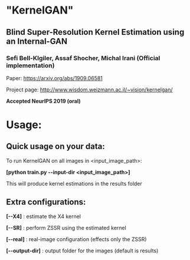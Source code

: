 # "KernelGAN"
## Blind Super-Resolution Kernel Estimation using an Internal-GAN
### Sefi Bell-Klgiler, Assaf Shocher, Michal Irani (Official implementation)

Paper: https://arxiv.org/abs/1909.06581

Project page: http://www.wisdom.weizmann.ac.il/~vision/kernelgan/  

**Accepted NeurIPS 2019 (oral)**


# Usage:

## Quick usage on your data:  
To run KernelGAN on all images in <input_image_path>:

**[python train.py --input-dir <input_image_path>]**

This will produce kernel estimations in the results folder

## Extra configurations:  
**[--X4]** : estimate the X4 kernel

**[--SR]** : perform ZSSR using the estimated kernel

**[--real]** : real-image configuration (effects only the ZSSR)

**[--output-dir]** : output folder for the images (default is results)
